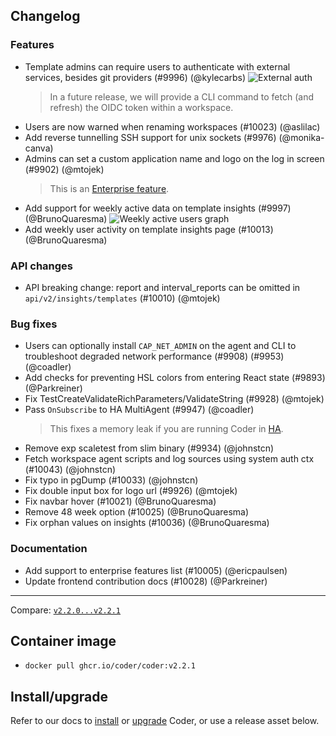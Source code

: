 ## Changelog

### Features

- Template admins can require users to authenticate with external services, besides git providers (#9996) (@kylecarbs)
  ![External auth](https://user-images.githubusercontent.com/22407953/272645210-ae197e8b-c012-4e2a-9c73-83f3d6616da6.png)
  > In a future release, we will provide a CLI command to fetch (and refresh) the OIDC token within a workspace.
- Users are now warned when renaming workspaces (#10023) (@aslilac)
- Add reverse tunnelling SSH support for unix sockets (#9976) (@monika-canva)
- Admins can set a custom application name and logo on the log in screen (#9902) (@mtojek)
  > This is an [Enterprise feature](https://coder.com/docs/enterprise).
- Add support for weekly active data on template insights (#9997) (@BrunoQuaresma)
  ![Weekly active users graph](https://user-images.githubusercontent.com/22407953/272647853-e9d6ca3e-aca4-4897-9be0-15475097d3a6.png)
- Add weekly user activity on template insights page (#10013) (@BrunoQuaresma)

### API changes

- API breaking change: report and interval_reports can be omitted in `api/v2/insights/templates` (#10010) (@mtojek)

### Bug fixes

- Users can optionally install `CAP_NET_ADMIN` on the agent and CLI to troubleshoot degraded network performance (#9908) (#9953) (@coadler)
- Add checks for preventing HSL colors from entering React state (#9893) (@Parkreiner)
- Fix TestCreateValidateRichParameters/ValidateString (#9928) (@mtojek)
- Pass `OnSubscribe` to HA MultiAgent (#9947) (@coadler)
  > This fixes a memory leak if you are running Coder in [HA](https://coder.com/docs/admin/high-availability).
- Remove exp scaletest from slim binary (#9934) (@johnstcn)
- Fetch workspace agent scripts and log sources using system auth ctx (#10043) (@johnstcn)
- Fix typo in pgDump (#10033) (@johnstcn)
- Fix double input box for logo url (#9926) (@mtojek)
- Fix navbar hover (#10021) (@BrunoQuaresma)
- Remove 48 week option (#10025) (@BrunoQuaresma)
- Fix orphan values on insights (#10036) (@BrunoQuaresma)

### Documentation

- Add support to enterprise features list (#10005) (@ericpaulsen)
- Update frontend contribution docs (#10028) (@Parkreiner)

---

Compare: [`v2.2.0...v2.2.1`](https://github.com/onchainengineering/hmi-computer/compare/v2.2.0...v2.2.1)

## Container image

- `docker pull ghcr.io/coder/coder:v2.2.1`

## Install/upgrade

Refer to our docs to [install](https://coder.com/docs/install) or [upgrade](https://coder.com/docs/admin/upgrade) Coder, or use a release asset below.

